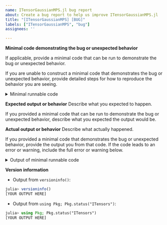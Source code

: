 ```yaml
---
name: ITensorGaussianMPS.jl bug report
about: Create a bug report to help us improve ITensorGaussianMPS.jl
title: "[ITensorGaussianMPS] [BUG]"
labels: ["ITensorGaussianMPS", "bug"]
assignees: ''

---
```


**Minimal code demonstrating the bug or unexpected behavior**

If applicable, provide a minimal code that can be run to demonstrate the bug or unexpected behavior.

If you are unable to construct a minimal code that demonstrates the bug or unexpected behavior, provide detailed steps for how to reproduce the behavior you are seeing.

<details><summary>Minimal runnable code</summary><p>

```julia
[YOUR MINIMAL RUNNABLE CODE HERE]
```
</p></details>


**Expected output or behavior**
Describe what you expected to happen.

If you provided a minimal code that can be run to demonstrate the bug or unexpected behavior, describe what you expected the output would be.


**Actual output or behavior**
Describe what actually happened.

If you provided a minimal code that demonstrates the bug or unexpected behavior, provide the output you from that code. If the code leads to an error or warning, include the full error or warning below.

<details><summary>Output of minimal runnable code</summary><p>

```julia
[OUTPUT OF YOUR MINIMAL RUNNABLE CODE HERE]
```
</p></details>


**Version information**

 - Output from `versioninfo()`:
```julia
julia> versioninfo()
[YOUR OUTPUT HERE]
```
 - Output from `using Pkg; Pkg.status("ITensors")`:
```julia
julia> using Pkg; Pkg.status("ITensors")
[YOUR OUTPUT HERE]
```
